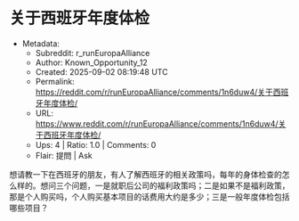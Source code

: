 # 关于西班牙年度体检

- Metadata:
  - Subreddit: r_runEuropaAlliance
  - Author: Known_Opportunity_12
  - Created: 2025-09-02 08:19:48 UTC
  - Permalink: https://reddit.com/r/runEuropaAlliance/comments/1n6duw4/关于西班牙年度体检/
  - URL: https://www.reddit.com/r/runEuropaAlliance/comments/1n6duw4/关于西班牙年度体检/
  - Ups: 4 | Ratio: 1.0 | Comments: 0
  - Flair: 提問 | Ask


想请教一下在西班牙的朋友，有人了解西班牙的相关政策吗，每年的身体检查的怎么样的。想问三个问题，一是就职后公司的福利政策吗；二是如果不是福利政策，那是个人购买吗，个人购买基本项目的话费用大约是多少；三是一般年度体检包括哪些项目？

